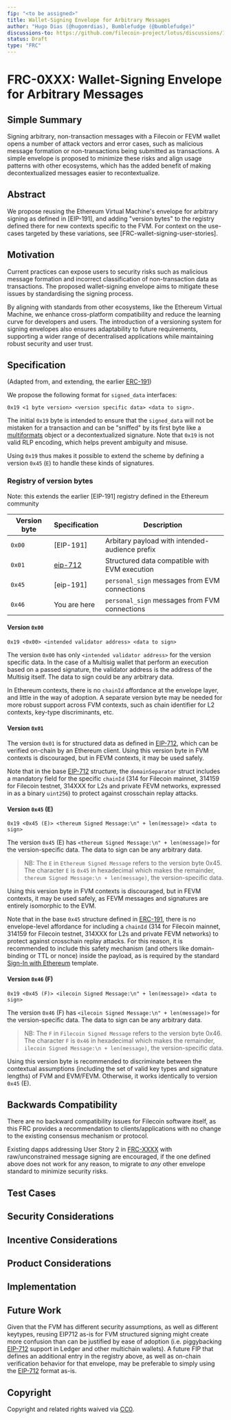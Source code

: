 ```yaml
---
fip: "<to be assigned>"
title: Wallet-Signing Envelope for Arbitrary Messages
author: "Hugo Dias (@hugomrdias), Bumblefudge (@bumblefudge)"
discussions-to: https://github.com/filecoin-project/lotus/discussions/12761
status: Draft
type: "FRC"
---
```


# FRC-0XXX: Wallet-Signing Envelope for Arbitrary Messages

## Simple Summary
<!--"If you can't explain it simply, you don't understand it well enough." Provide a simplified and layman-accessible explanation of the FIP.-->

Signing arbitrary, non-transaction messages with a Filecoin or FEVM wallet opens a number of attack vectors and error cases, such as malicious message formation or non-transactions being submitted as transactions.
A simple envelope is proposed to minimize these risks and align usage patterns with other ecosystems, which has the added benefit of making decontextualized messages easier to recontextualize.

## Abstract
<!--A short (~200 words) description of the technical issue being addressed.-->

We propose reusing the Ethereum Virtual Machine's envelope for arbitrary signing as defined in [EIP-191], and adding "version bytes" to the registry defined there for new contexts specific to the FVM.
For context on the use-cases targeted by these variations, see [FRC-wallet-signing-user-stories].

## Motivation
<!--The motivation is critical for FIPs that want to change the Filecoin protocol. It should clearly explain why the existing protocol specification is inadequate to address the problem that the FIP solves. FIP submissions without sufficient motivation may be rejected outright.-->

Current practices can expose users to security risks such as malicious message formation and incorrect classification of non-transaction data as transactions. The proposed wallet-signing envelope aims to mitigate these issues by standardising the signing process.

By aligning with standards from other ecosystems, like the Ethereum Virtual Machine, we enhance cross-platform compatibility and reduce the learning curve for developers and users. The introduction of a versioning system for signing envelopes also ensures adaptability to future requirements, supporting a wider range of decentralised applications while maintaining robust security and user trust.

## Specification
<!--The technical specification should describe the syntax and semantics of any new feature. The specification should be detailed enough to allow competing, interoperable implementations for any current Filecoin implementations. -->

(Adapted from, and extending, the earlier [ERC-191])

We propose the following format for `signed_data` interfaces:

```
0x19 <1 byte version> <version specific data> <data to sign>.
```

The initial `0x19` byte is intended to ensure that the `signed_data` will not be mistaken for a transaction and can be "sniffed" by its first byte like a [multiformats] object or a decontextualized signature. Note that `0x19` is not valid RLP encoding, which helps prevent ambiguity and misuse.

Using `0x19` thus makes it possible to extend the scheme by defining a version `0x45` (`E`) to handle these kinds of signatures.

### Registry of version bytes

Note: this extends the earlier [EIP-191] registry defined in the Ethereum community

| Version byte | Specification  | Description
| ------------ | -------------- | -----------
|    `0x00`    | [EIP-191]      | Arbitary payload with intended-audience prefix
|    `0x01`    | [eip-712]      | Structured data compatible with EVM execution
|    `0x45`    | [eip-191]      | `personal_sign` messages from EVM connections
|    `0x46`    | You are here   | `personal_sign` messages from FVM connections

#### Version `0x00`

```
0x19 <0x00> <intended validator address> <data to sign>
```

The version `0x00` has only `<intended validator address>` for the version specific data. In the case of a Multisig wallet that perform an execution based on a passed signature, the validator address is the address of the Multisig itself. The data to sign could be any arbitrary data.

In Ethereum contexts, there is no `chainId` affordance at the envelope layer, and little in the way of adoption.
A separate version byte may be needed for more robust support across FVM contexts, such as chain identifier for L2 contexts, key-type discriminants, etc.

#### Version `0x01`

The version `0x01` is for structured data as defined in [EIP-712], which can be verified on-chain by an Ethereum client.
Using this version byte in FVM contexts is discouraged, but in FEVM contexts, it may be used safely.

Note that in the base [EIP-712] structure, the `domainSeparator` struct includes a mandatory field for the specific `chainId` (314 for Filecoin mainnet, 314159 for Filecoin testnet, 314XXX for L2s and private FEVM networks, expressed in as a binary `uint256`) to protect against crosschain replay attacks.

#### Version `0x45` (E)

```
0x19 <0x45 (E)> <thereum Signed Message:\n" + len(message)> <data to sign>
```

The version `0x45` (E) has `<thereum Signed Message:\n" + len(message)>` for the version-specific data. The data to sign can be any arbitrary data.

> NB: The `E` in `Ethereum Signed Message` refers to the version byte 0x45. The character `E` is `0x45` in hexadecimal which makes the remainder, `thereum Signed Message:\n + len(message)`, the version-specific data.

Using this version byte in FVM contexts is discouraged, but in FEVM contexts, it may be used safely, as FEVM messages and signatures are entirely isomorphic to the EVM.

Note that in the base `0x45` structure defined in [ERC-191], there is no envelope-level affordance for including a `chainId` (314 for Filecoin mainnet, 314159 for Filecoin testnet, 314XXX for L2s and private FEVM networks) to protect against crosschain replay attacks.
For this reason, it is recommended to include this safety mechanism (and others like domain-binding or TTL or nonce) inside the payload, as is required by the standard [Sign-In with Ethereum][ERC-4361] template.

#### Version `0x46` (F)

```
0x19 <0x45 (F)> <ilecoin Signed Message:\n" + len(message)> <data to sign>
```

The version `0x46` (F) has `<ilecoin Signed Message:\n" + len(message)>` for the version-specific data. The data to sign can be any arbitrary data.

> NB: The `F` in `Filecoin Signed Message` refers to the version byte 0x46. The character `F` is `0x46` in hexadecimal which makes the remainder, `ilecoin Signed Message:\n + len(message)`, the version-specific data.

Using this version byte is recommended to discriminate between the contextual assumptions (including the set of valid key types and signature lengths) of FVM and EVM/FEVM.
Otherwise, it works identically to version `0x45` (E).

## Backwards Compatibility
<!--All FIPs that introduce backwards incompatibilities must include a section describing these incompatibilities and their severity. The FIP must explain how the author proposes to deal with these incompatibilities. FIP submissions without a sufficient backwards compatibility treatise may be rejected outright.-->

There are no backward compatibility issues for Filecoin software itself, as this FRC provides a recommendation to clients/applications with no change to the existing consensus mechanism or protocol.

Existing dapps addressing User Story 2 in [FRC-XXXX] with raw/unconstrained message signing are encouraged, if the one defined above does not work for any reason, to migrate to *any* other envelope standard to minimize security risks.

## Test Cases
<!--Test cases for an implementation are mandatory for FIPs affecting consensus changes. Other FIPs can choose to include links to test cases if applicable.-->

## Security Considerations
<!--All FIPs must contain a section that discusses the security implications/considerations relevant to the proposed change. Include information that might be important for security discussions, surfaces risks and can be used throughout the life cycle of the proposal. E.g. include security-relevant design decisions, concerns, important discussions, implementation-specific guidance and pitfalls, an outline of threats and risks and how they are being addressed. FIP submissions missing the "Security Considerations" section will be rejected. A FIP cannot proceed to status "Final" without a Security Considerations discussion deemed sufficient by the reviewers.-->

## Incentive Considerations
<!--All FIPs must contain a section that discusses the incentive implications/considerations relative to the proposed change. Include information that might be important for incentive discussion. A discussion on how the proposed change will incentivize reliable and useful storage is required. FIP submissions missing the "Incentive Considerations" section will be rejected. An FIP cannot proceed to status "Final" without a Incentive Considerations discussion deemed sufficient by the reviewers.-->

## Product Considerations
<!--All FIPs must contain a section that discusses the product implications/considerations relative to the proposed change. Include information that might be important for product discussion. A discussion on how the proposed change will enable better storage-related goods and services to be developed on Filecoin. FIP submissions missing the "Product Considerations" section will be rejected. An FIP cannot proceed to status "Final" without a Product Considerations discussion deemed sufficient by the reviewers.-->


## Implementation
<!--The implementations must be completed before any core FIP is given status "Final", but it need not be completed before the FIP is accepted. While there is merit to the approach of reaching consensus on the specification and rationale before writing code, the principle of "rough consensus and running code" is still useful when it comes to resolving many discussions of API details.-->

## Future Work
<!--A section that lists any unresolved issues or tasks that are part of the FIP proposal. Examples of these include performing benchmarking to know gas fees, validate claims made in the FIP once the final implementation is ready, etc. A FIP can only move to a "Last Call" status once all these items have been resolved.-->

Given that the FVM has different security assumptions, as well as different keytypes, reusing EIP712 as-is for FVM structured signing might create more confusion than can be justified by ease of adoption (i.e. piggybacking [EIP-712] support in Ledger and other multichain wallets).
A future FIP that defines an additional entry in the registry above, as well as on-chain verification behavior for that envelope, may be preferable to simply using the [EIP-712] format as-is.
   
## Copyright
Copyright and related rights waived via [CC0](https://creativecommons.org/publicdomain/zero/1.0/).

[ERC-191]: https://eips.ethereum.org/EIPS/eip-191
[EIP-712]: https://eips.ethereum.org/EIPS/eip-712
[ERC-4361]: https://eips.ethereum.org/EIPS/eip-4361
[multiformats]: https://github.com/multiformats/multiformats
[FRC-XXXX]: https://github.com/filecoin-project/FIPs/blob/master/FIPS/fip-XXXX.md